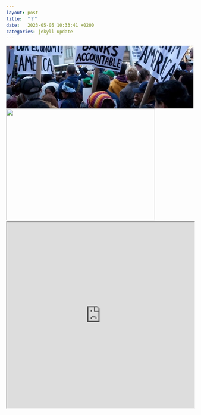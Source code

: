 ```yaml
---
layout: post
title:  "？"
date:   2023-05-05 10:33:41 +0200
categories: jekyll update
---
```


<img src="https://raw.githubusercontent.com/RuoxiSpace/RuoxiSpace.github.io/main/image/below_head.jpg" alt="Image" style="display:block;margin:auto;" />

<markdown>
 
 <img src="https://github.com/RuoxiSpace/RuoxiSpace.github.io/blob/main/image/my_map.html" width="400" height="300">
</markdown>

<iframe src="https://drive.google.com/file/d/198yro1kC8PhVz73gySchxvUVd5sMGDZ2/preview" width="100%" height="500"></iframe>
